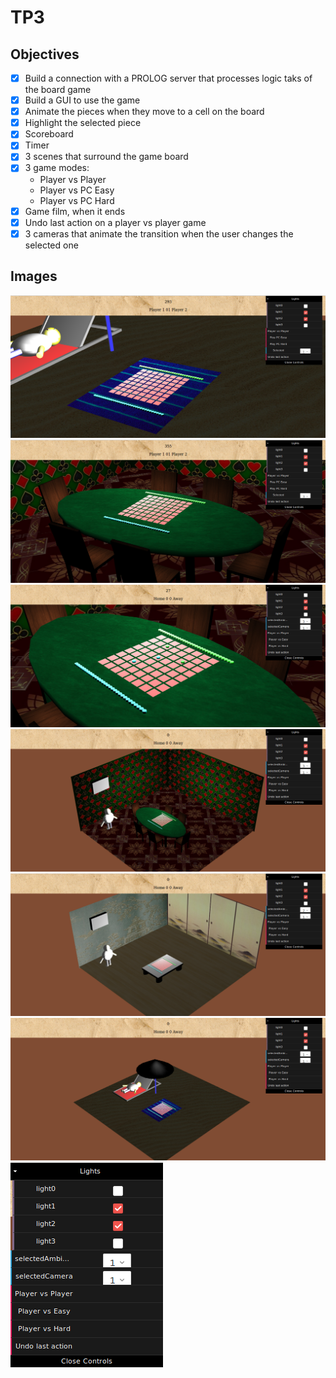 # TP3

## Objectives

- [X] Build a connection with a PROLOG server that processes logic taks of the board game
- [X] Build a GUI to use the game
- [X] Animate the pieces when they move to a cell on the board
- [X] Highlight the selected piece
- [X] Scoreboard
- [X] Timer
- [X] 3 scenes that surround the game board
- [X] 3 game modes:
  - Player vs Player
  - Player vs PC Easy
  - Player vs PC Hard
- [X] Game film, when it ends  
- [X] Undo last action on a player vs player game
- [X] 3 cameras that animate the transition when the user changes the selected one

## Images 

![alt text](https://github.com/Marko50/FEUP-LAIG/blob/master/TP3/Selec%C3%A7%C3%A3o_015.png)
![alt text](https://github.com/Marko50/FEUP-LAIG/blob/master/TP3/Selec%C3%A7%C3%A3o_016.png)
![alt text](https://github.com/Marko50/FEUP-LAIG/blob/master/TP3/Selec%C3%A7%C3%A3o_017.png)
![alt text](https://github.com/Marko50/FEUP-LAIG/blob/master/TP3/Selec%C3%A7%C3%A3o_018.png)
![alt text](https://github.com/Marko50/FEUP-LAIG/blob/master/TP3/Selec%C3%A7%C3%A3o_019.png)
![alt text](https://github.com/Marko50/FEUP-LAIG/blob/master/TP3/Selec%C3%A7%C3%A3o_020.png)
![alt text](https://github.com/Marko50/FEUP-LAIG/blob/master/TP3/Selec%C3%A7%C3%A3o_021.png)
